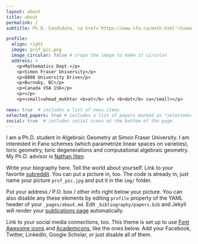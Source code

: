```yaml
---
layout: about
title: about
permalink: /
subtitle: Ph.D. Candidate, <a href='https://www.sfu.ca/math.html'>Simon Fraser University</a>

profile:
  align: right
  image: prof_pic.png
  image_circular: false # crops the image to make it circular
  address: >
    <p>Mathematics Dept.</p>
    <p>Simon Fraser University</p>
    <p>8888 University Drive</p>
    <p>Burnaby, BC</p>
    <p>Canada V5A 1S6</p>
    <p></p>
    <p><small>ahmad_mokhtar <b>at</b> sfu <b>dot</b> ca</small></p>

news: true  # includes a list of news items
selected_papers: true # includes a list of papers marked as "selected={true}"
social: true  # includes social icons at the bottom of the page
---
```


I am a Ph.D. student in Algebraic Geometry at Simon Fraser University. I am interested in Fano schemes (which parametrize linear spaces on varieties), toric geometry, toric degenerations and computational algebraic geometry. My Ph.D. advisor is <a href='https://www.sfu.ca/~nilten/'>Nathan Ilten</a>.

Write your biography here. Tell the world about yourself. Link to your favorite [subreddit](http://reddit.com). You can put a picture in, too. The code is already in, just name your picture `prof_pic.jpg` and put it in the `img/` folder.

Put your address / P.O. box / other info right below your picture. You can also disable any these elements by editing `profile` property of the YAML header of your `_pages/about.md`. Edit `_bibliography/papers.bib` and Jekyll will render your [publications page](/al-folio/publications/) automatically.

Link to your social media connections, too. This theme is set up to use [Font Awesome icons](http://fortawesome.github.io/Font-Awesome/) and [Academicons](https://jpswalsh.github.io/academicons/), like the ones below. Add your Facebook, Twitter, LinkedIn, Google Scholar, or just disable all of them.

